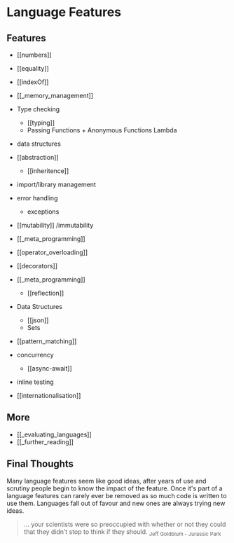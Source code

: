 Language Features
=================

Features
--------

* [[numbers]]
* [[equality]]
* [[indexOf]]
* [[_memory_management]]
* Type checking
    * [[typing]]
    * Passing Functions + Anonymous Functions Lambda
* data structures
* [[abstraction]]
    * [[inheritence]]
* import/library management
* error handling
    * exceptions
* [[mutability]] /immutability
* [[_meta_programming]]
* [[operator_overloading]]
* [[decorators]]
* [[_meta_programming]]
    * [[reflection]]
* Data Structures
    * [[json]]
    * Sets
* [[pattern_matching]]
* concurrency
    * [[async-await]]
* inline testing

* [[internationalisation]]


More
-----

* [[_evaluating_languages]]
* [[_further_reading]]



Final Thoughts
--------------

Many language features seem like good ideas, after years of use and scrutiny people begin to know the impact of the feature. Once it's part of a language features can rarely ever be removed as so much code is written to use them.
Languages fall out of favour and new ones are always trying new ideas.

> ... your scientists were so preoccupied with whether or not they could that they didn’t stop to think if they should.
<sub>Jeff Goldblum - Jurassic Park</sub>

